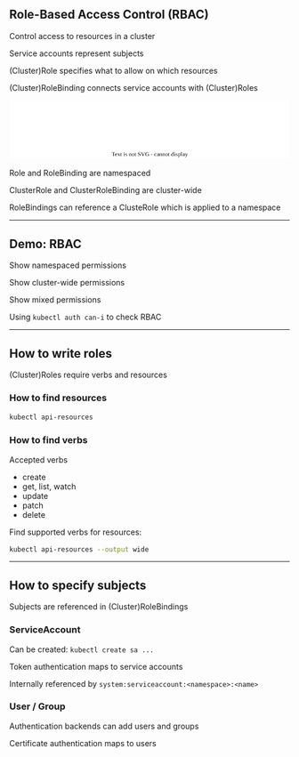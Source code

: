 ## Role-Based Access Control (RBAC)

Control access to resources in a cluster [](https://kubernetes.io/docs/reference/access-authn-authz/rbac/)

Service accounts represent subjects

(Cluster)Role specifies what to allow on which resources

(Cluster)RoleBinding connects service accounts with (Cluster)Roles

![](120_kubernetes/rbac/rbac.drawio.svg) <!-- .element: style="width: 65%; margin-top: 0.5em; margin-bottom: 0.5em;" -->

Role and RoleBinding are namespaced

ClusterRole and ClusterRoleBinding are cluster-wide

RoleBindings can reference a ClusteRole which is applied to a namespace

---

## Demo: RBAC

Show namespaced permissions

Show cluster-wide permissions

Show mixed permissions

Using `kubectl auth can-i` to check RBAC [](https://kubernetes.io/docs/reference/access-authn-authz/authorization/#checking-api-access)

---

## How to write roles

(Cluster)Roles require verbs and resources

### How to find resources

```bash
kubectl api-resources
```

### How to find verbs

Accepted verbs [](https://kubernetes.io/docs/reference/access-authn-authz/authorization/#determine-the-request-verb)

- create
- get, list, watch
- update
- patch
- delete

Find supported verbs for resources:

```bash
kubectl api-resources --output wide
```

---

## How to specify subjects

Subjects [](https://kubernetes.io/docs/reference/access-authn-authz/rbac/#referring-to-subjects) are referenced in (Cluster)RoleBindings

### ServiceAccount

Can be created: `kubectl create sa ...`

Token authentication maps to service accounts

Internally referenced by `system:serviceaccount:<namespace>:<name>`

### User / Group

Authentication backends can add users and groups

Certificate authentication maps to users